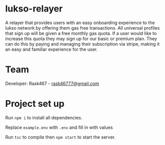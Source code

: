 # lukso-relayer

A relayer that provides users with an easy onboarding experience to the lukso network by offering them gas free transactions. All universal profiles that sign up will be given a free monthly gas quota. If a user would like to increase this quota they may sign up for our basic or premium plan. They can do this by paying and managing their subscription via stripe, making it an easy and familiar experience for the user.

# Team

Developer: Rask467 - rask46777@gmail.com

# Project set up

Run `npm i` to install all dependencies.

Replace `example.env` with `.env` and fill in with values

Run `tsc` to compile then `npm start` to start the server.

